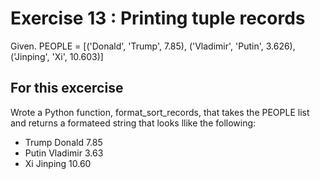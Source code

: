 # Exercise 13 : Printing tuple records

Given. 
PEOPLE = [('Donald', 'Trump', 7.85),
          ('Vladimir', 'Putin', 3.626),
          ('Jinping', 'Xi', 10.603)] 

## For this excercise

Wrote a Python function, format_sort_records, that takes the PEOPLE list
and returns a formateed string that looks llike the following:
* Trump Donald 7.85
* Putin Vladimir 3.63
* Xi Jinping 10.60



